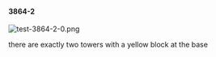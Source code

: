 #### 3864-2
![test-3864-2-0.png](https://github.com/lil-lab/nlvr/raw/master/nlvr/test/images/1/test-3864-2-0.png "test-3864-2-0.png")

there are exactly two towers with a yellow block at the base